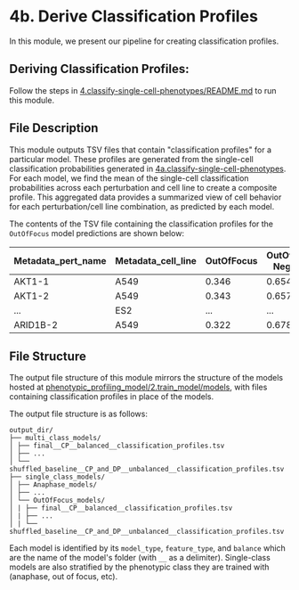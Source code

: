 # 4b. Derive Classification Profiles

In this module, we present our pipeline for creating classification profiles.

## Deriving Classification Profiles:

Follow the steps in [4.classify-single-cell-phenotypes/README.md](../README.md) to run this module.

## File Description

This module outputs TSV files that contain "classification profiles" for a particular model.
These profiles are generated from the single-cell classification probabilities generated in [4a.classify-single-cell-phenotypes](../4a.classify-single-cell-phenotypes/).
For each model, we find the mean of the single-cell classification probabilities across each perturbation and cell line to create a composite profile.
This aggregated data provides a summarized view of cell behavior for each perturbation/cell line combination, as predicted by each model.

The contents of the TSV file containing the classification profiles for the `OutOfFocus` model predictions are shown below:

| Metadata_pert_name | Metadata_cell_line | OutOfFocus | OutOfFocus Negative |
|--------------------|--------------------|------------|---------------------|
| AKT1-1             | A549               | 0.346      | 0.654               |
| AKT1-2             | A549               | 0.343      | 0.657               |
| ...          | ES2               | ...      | ...               |
| ARID1B-2           | A549               | 0.322      | 0.678               |

## File Structure

The output file structure of this module mirrors the structure of the models hosted at [phenotypic_profiling_model/2.train_model/models](https://github.com/WayScience/phenotypic_profiling_model/tree/main/2.train_model/models), with files containing classification profiles in place of the models.

The output file structure is as follows:

```
output_dir/
├── multi_class_models/
│ ├── final__CP__balanced__classification_profiles.tsv
│ ├── ...
│ └── shuffled_baseline__CP_and_DP__unbalanced__classification_profiles.tsv
├── single_class_models/
│ ├── Anaphase_models/
│ ├── ...
│ └── OutOfFocus_models/
│ | ├── final__CP__balanced__classification_profiles.tsv
│ | ├── ...
│ | └── shuffled_baseline__CP_and_DP__unbalanced__classification_profiles.tsv
```

Each model is identified by its `model_type`, `feature_type`, and `balance` which are the name of the model's folder (with `__` as a delimiter).
Single-class models are also stratified by the phenotypic class they are trained with (anaphase, out of focus, etc).